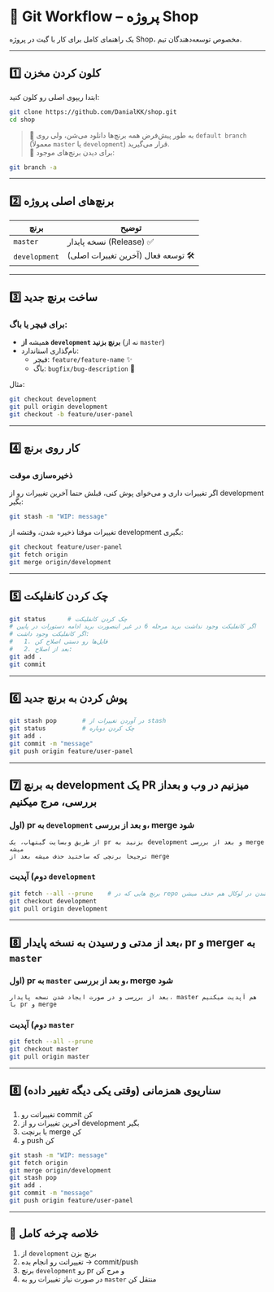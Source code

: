 # 📄 Git Workflow – پروژه Shop

یک راهنمای کامل برای کار با گیت در پروژه Shop، مخصوص توسعه‌دهندگان تیم.

---

## 1️⃣ کلون کردن مخزن

ابتدا ریپوی اصلی رو کلون کنید:

```bash
git clone https://github.com/DanialKK/shop.git
cd shop
```

> 🔹 به طور پیش‌فرض همه برنچ‌ها دانلود می‌شن، ولی روی `default branch` (معمولاً `master` یا `development`) قرار می‌گیرید.  
> 🔹 برای دیدن برنچ‌های موجود:

```bash
git branch -a
```

---

## 2️⃣ برنچ‌های اصلی پروژه

| برنچ          | توضیح                              |
|---------------|------------------------------------|
| `master`      | نسخه پایدار (Release) ✅            |
| `development` | توسعه فعال (آخرین تغییرات اصلی) 🛠 |

---

## 3️⃣ ساخت برنچ جدید

### برای فیچر یا باگ:

- همیشه **از `development` برنچ بزنید** (نه از `master`)
- نام‌گذاری استاندارد:
  - فیچر: `feature/feature-name` ✨
  - باگ: `bugfix/bug-description` 🐞

مثال:

```bash
git checkout development
git pull origin development
git checkout -b feature/user-panel
```

---

## 4️⃣ کار روی برنچ

### ذخیره‌سازی  موقت 

اگر تغییرات داری و می‌خوای پوش کنی، قبلش حتما آخرین تغییرات رو از development بگیر:

```bash
git stash -m "WIP: message"
```

تغییرات موقتا ذخیره شدن، وقتشه از development بگیری:

```bash
git checkout feature/user-panel
git fetch origin
git merge origin/development
```

---

## 5️⃣ چک کردن کانفلیکت 

```bash
git status      # چک کردن کانفلیکت
# اگر کانفلیکت وجود نداشت برید مرحله 6 در غیر اینصورت برید ادامه دستورات در پایین
# اگر کانفلیکت وجود داشت:
#   1. فایل‌ها رو دستی اصلاح کن
#   2. بعد از اصلاح:
git add .
git commit
```

---

## 6️⃣ پوش کردن به برنچ جدید

```bash
git stash pop       # در آوردن تغییرات از stash
git status          # چک کردن دوباره
git add .
git commit -m "message"
git push origin feature/user-panel
```

---

## 7️⃣ به برنچ development یک PR میزنیم در وب و بعداز بررسی، مرج میکنیم

### اول) pr به `development` و بعد از بررسی، merge شود 

```
از طریق وبسایت گیتهاب، یک pr بزنید به development و بعد از بررسی merge میشه
ترجیحا برنچی که ساختید حذف میشه بعد از merge
```

### دوم) آپدیت `development`

```bash
git fetch --all --prune    # برنچ هایی که در repo حذف شدن در لوکال هم حذف میشن
git checkout development
git pull origin development
```

---

## 8️⃣ بعد از مدتی و رسیدن به نسخه پایدار، pr و merger به `master` 

### اول) pr به `master` و بعد از بررسی، merge شود 

```
بعد از بررسی و در صورت ایجاد شدن نسخه پایدار، master هم آپدیت میکنیم با pr و merge
```

### دوم) آپدیت `master`

```bash
git fetch --all --prune
git checkout master
git pull origin master
```

---

## 8️⃣ سناریوی همزمانی (وقتی یکی دیگه تغییر داده)

1. تغییراتت رو commit کن
2. آخرین تغییرات رو از development بگیر
3. با برنچت merge کن
4. و push کن

```bash
git stash -m "WIP: message"
git fetch origin
git merge origin/development
git stash pop
git add .
git commit -m "message"
git push origin feature/user-panel
```

---

## 📌 خلاصه چرخه کامل

1. از `development` برنچ بزن
2. تغییراتت رو انجام بده → commit/push
3. برنچ `development` رو pr و مرج کن
4. در صورت نیاز تغییرات رو به `master` منتقل کن